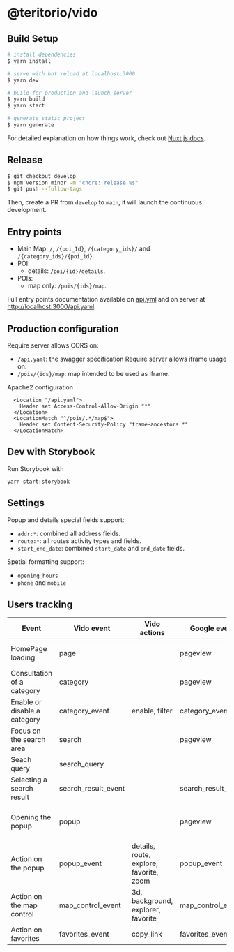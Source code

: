 # @teritorio/vido

## Build Setup

```bash
# install dependencies
$ yarn install

# serve with hot reload at localhost:3000
$ yarn dev

# build for production and launch server
$ yarn build
$ yarn start

# generate static project
$ yarn generate
```

For detailed explanation on how things work, check out [Nuxt.js docs](https://nuxtjs.org).

## Release

```bash
$ git checkout develop
$ npm version minor -m "chore: release %s"
$ git push --follow-tags
```

Then, create a PR from `develop` to `main`, it will launch the continuous development.

## Entry points

* Main Map: `/`, `/{poi_Id}`, `/{category_ids}/` and `/{category_ids}/{poi_id}`.
* POI:
  * details: `/poi/{id}/details`.
* POIs:
  * map only: `/pois/{ids}/map`.

Full entry points documentation available on [api.yml](static/api.yaml) and on server at [http://localhost:3000/api.yaml](http://localhost:3000/api.yaml).

## Production configuration

Require server allows CORS on:
* `/api.yaml`: the swagger specification
Require server allows iframe usage on:
* `/pois/{ids}/map`: map intended to be used as iframe.

Apache2 configuration
```
  <Location "/api.yaml">
    Header set Access-Control-Allow-Origin "*"
  </Location>
  <LocationMatch "^/pois/.*/map$">
    Header set Content-Security-Policy "frame-ancestors *"
  </LocationMatch>
```

## Dev with Storybook

Run Storybook with
```
yarn start:storybook
```

## Settings

Popup and details special fields support:
* `addr:*`: combined all address fields.
* `route:*`: all routes activity types and fields.
* `start_end_date`: combined `start_date` and `end_date` fields.

Spetial formatting support:
* `opening_hours`
* `phone` and `mobile`

## Users tracking

| Event                        | Vido event          | Vido actions                            | Google event        | Google params                            | Matomo          | Matomo params                    |
|------------------------------|---------------------|-----------------------------------------|---------------------|------------------------------------------|-----------------|----------------------------------|
| HomePage loading             | page                |                                         | pageview            | pageTitle, pageLocation, pagePath        | trackPageView   | SetCustomTtitle, setCustomUrl    |
| Consultation of a category   | category            |                                         | pageview            | pageTitle, pagePath                      | trackPageView   | SetCustomTtitle, setCustomUrl    |
| Enable or disable a category | category_event      | enable, filter                          | category_event      | action, categoryId                       | trackEvent      | event, action, title, categoryId |
| Focus on the search area     | search              |                                         | pageview            | pageTitle, pagePath                      | trackPageView   | SetCustomTtitle, setCustomUrl    |
| Seach query                  | search_query        |                                         |                     |                                          | trackSiteSearch | query                            |
| Selecting a search result    | search_result_event |                                         | search_result_event | type, title                              | trackEvent      | event, action, title, resultType |
| Opening the popup            | popup               |                                         | pageview            | pageTitle, pageLocation, pagePath, poiId | trackPageView   | SetCustomTtitle, setCustomUrl    |
| Action on the popup          | popup_event         | details, route, explore, favorite, zoom | popup_event         | action, title, poiId, category           | trackEvent      | event, action, title, poiId      |
| Action on the map control    | map_control_event   | 3d, background, explorer, favorite      | map_control_event   | action                                   | trackEvent      | event, action                    |
| Action on favorites          | favorites_event     | copy_link                               | favorites_event     | action                                   | trackEvent      | event, action                    |
